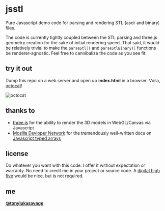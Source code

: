 jsstl
=====

Pure Javascript demo code for parsing and rendering STL (ascii and binary) files.

The code is currently tightly coupled between the STL parsing and three.js geometry creation for the sake of initial rendering speed. That said, it would be relatively trivial to make the `parseStl()` and `parseStlBinary()` functions be renderer-agnostic. Feel free to cannibalize the code as you see fit.

try it out
----------

Dump this repo on a web server and open up **index.html** in a browser. Voila, [octocat](http://www.thingiverse.com/thing:10367)!

![octocat](https://github.com/tonylukasavage/jsstl/blob/master/octocat.gif)

thanks to
---------
* [three.js](https://github.com/mrdoob/three.js/) for the ability to render the 3D models in WebGL/Canvas via Javascript
* [Mozilla Devloper Network](https://developer.mozilla.org/en-US/) for the tremendously well-written docs on [Javascript typed arrays](https://developer.mozilla.org/en-US/docs/JavaScript/Typed_arrays)

license
-------

Do whatever you want with this code. I offer it without expectation or warranty. No need to credit me in your project or source code. A [digital high five](https://twitter.com/tonylukasavage) would be nice, but is not required.

me
-----

**[@tonylukasavage](https://twitter.com/tonylukasavage)**